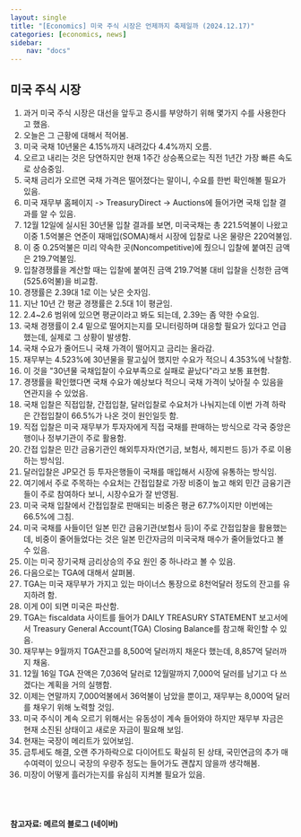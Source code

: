 ```yaml
---
layout: single
title: "[Economics] 미국 주식 시장은 언제까지 축제일까 (2024.12.17)"
categories: [economics, news]
sidebar:
    nav: "docs"
---
```


## 미국 주식 시장
1. 과거 미국 주식 시장은 대선을 앞두고 증시를 부양하기 위해 몇가지 수를 사용한다고 했음.
1. 오늘은 그 근황에 대해서 적어봄.
1. 미국 국채 10년물은 4.15%까지 내려갔다 4.4%까지 오름.
1. 오르고 내리는 것은 당연하지만 현재 1주간 상승폭으로는 직전 1년간 가장 빠른 속도로 상승중임.
1. 국채 금리가 오르면 국채 가격은 떨어졌다는 말이니, 수요를 한번 확인해볼 필요가 있음.
1. 미국 재무부 홈페이지 -> TreasuryDirect -> Auctions에 들어가면 국채 입찰 결과를 알 수 있음.
1. 12월 12일에 실시된 30년물 입찰 결과를 보면, 미국국채는 총 221.5억불이 나왔고 이중 1.5억불은 연준이 재매입(SOMA)해서 시장에 입찰로 나온 물량은 220억불임.
1. 이 중 0.25억불은 미리 약속한 곳(Noncompetitive)에 줬으니 입찰에 붙여진 금액은 219.7억불임.
1. 입찰경쟁률을 계산할 때는 입찰에 붙여진 금액 219.7억불 대비 입찰을 신청한 금액(525.6억불)을 비교함.
1. 경쟁률은 2.39대 1로 이는 낮은 숫자임.
1. 지난 10년 간 평균 경쟁률은 2.5대 1이 평균임.
1. 2.4~2.6 범위에 있으면 평균이라고 봐도 되는데, 2.39는 좀 약한 수요임.
1. 국채 경쟁률이 2.4 밑으로 떨어지는지를 모니터링하며 대응할 필요가 있다고 언급했는데, 실제로 그 상황이 발생함.
1. 국채 수요가 줄어드니 국채 가격이 떨어지고 금리는 올라감.
1. 재무부는 4.523%에 30년물을 팔고싶어 했지만 수요가 적으니 4.353%에 낙찰함.
1. 이 것을 "30년물 국채입찰이 수요부족으로 실패로 끝났다"라고 보통 표현함.
1. 경쟁률을 확인했다면 국채 수요가 예상보다 적으니 국채 가격이 낮아질 수 있음을 연관지을 수 있었음.
1. 국채 입찰은 직접입찰, 간접입찰, 달러입찰로 수요처가 나눠지는데 이번 가격 하락은 간접입찰이 66.5%가 나온 것이 원인일듯 함.
1. 직접 입찰은 미국 재무부가 투자자에게 직접 국채를 판매하는 방식으로 각국 중앙은행이나 정부기관이 주로 활용함.
1. 간접 입찰은 민간 금융기관인 해외투자자(연기금, 보험사, 헤지펀드 등)가 주로 이용하는 방식임.
1. 달러입찰은 JP모건 등 투자은행들이 국채를 매입해서 시장에 유통하는 방식임.
1. 여기에서 주로 주목하는 수요처는 간접입찰로 가장 비중이 높고 해외 민간 금융기관들이 주로 참여하다 보니, 시장수요가 잘 반영됨.
1. 미국 국채 입찰에서 간접입찰로 판매되는 비중은 평균 67.7%이지만 이번에는 66.5%에 그침.
1. 미국 국채를 사들이던 일본 민간 금융기관(보험사 등)이 주로 간접입찰을 활용했는데, 비중이 줄어들었다는 것은 일본 민간자금의 미국국채 매수가 줄어들었다고 볼 수 있음.
1. 이는 미국 장기국채 금리상승의 주요 원인 중 하나라고 볼 수 있음.
1. 다음으로는 TGA에 대해서 살펴봄.
1. TGA는 미국 재무부가 가지고 있는 마이너스 통장으로 8천억달러 정도의 잔고를 유지하려 함.
1. 이게 0이 되면 미국은 파산함.
1. TGA는 fiscaldata 사이트를 들어가 DAILY TREASURY STATEMENT 보고서에서 Treasury General Account(TGA) Closing Balance를 참고해 확인할 수 있음.
1. 재무부는 9월까지 TGA잔고를 8,500억 달러까지 채운다 했는데, 8,857억 달러까지 채움.
1. 12월 16일 TGA 잔액은 7,036억 달러로 12월말까지 7,000억 달러를 남기고 다 쓰겠다는 계획을 거의 실행함.
1. 이제는 연말까지 7,000억불에서 36억불이 남았을 뿐이고, 재무부는 8,000억 달러를 채우기 위해 노력할 것임.
1. 미국 주식이 계속 오르기 위해서는 유동성이 계속 들어와야 하지만 재무부 자금은 현재 소진된 상태이고 새로운 자금이 필요해 보임.
1. 현재는 국장이 메리트가 있어보임.
1. 금투세도 해결, 오랜 주가하락으로 다이어트도 확실히 된 상태, 국민연금의 추가 매수여력이 있으니 국장의 우량주 정도는 들어가도 괜찮지 않을까 생각해봄.
1. 미장이 어떻게 흘러가는지를 유심히 지켜볼 필요가 있음.




<br/>
<br/>

#### 참고자료: 메르의 블로그 (네이버) 